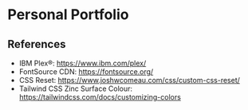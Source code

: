 # Personal Portfolio

## References

* IBM Plex®: <https://www.ibm.com/plex/>
* FontSource CDN: <https://fontsource.org/> 
* CSS Reset: <https://www.joshwcomeau.com/css/custom-css-reset/>
* Tailwind CSS Zinc Surface Colour: <https://tailwindcss.com/docs/customizing-colors>